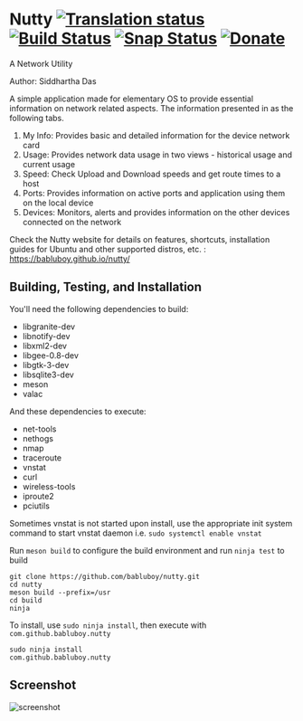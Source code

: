 # Nutty [![Translation status](https://hosted.weblate.org/widgets/nutty/-/svg-badge.svg)](https://hosted.weblate.org/engage/nutty/?utm_source=widget) [![Build Status](https://travis-ci.org/babluboy/nutty.svg?branch=master)](https://travis-ci.org/babluboy/nutty) [![Snap Status](https://build.snapcraft.io/badge/babluboy/nutty.svg)](https://build.snapcraft.io/user/babluboy/nutty) [![Donate](https://img.shields.io/badge/Donate-PayPal-green.svg)](https://www.paypal.com/cgi-bin/webscr?cmd=_s-xclick&hosted_button_id=FZP8GK839VGQC)
A Network Utility

Author: Siddhartha Das

A simple application made for elementary OS to provide essential information on network related aspects. The information presented in as the following tabs.<br>
1. My Info: Provides basic and detailed information for the device network card<br>
2. Usage: Provides network data usage in two views - historical usage and current usage<br>
3. Speed: Check Upload and Download speeds and get route times to a host<br>
4. Ports: Provides information on active ports and application using them on the local device<br>
5. Devices: Monitors, alerts and provides information on the other devices connected on the network<br>

Check the Nutty website for details on features, shortcuts, installation guides for Ubuntu and other supported distros, etc. : <br>
https://babluboy.github.io/nutty/

## Building, Testing, and Installation

You'll need the following dependencies to build:
* libgranite-dev
* libnotify-dev
* libxml2-dev
* libgee-0.8-dev
* libgtk-3-dev
* libsqlite3-dev
* meson
* valac

And these dependencies to execute:
* net-tools
* nethogs
* nmap
* traceroute
* vnstat
* curl
* wireless-tools
* iproute2
* pciutils

Sometimes vnstat is not started upon install, use the appropriate init system command to start vnstat daemon i.e. `sudo systemctl enable vnstat`

Run `meson build` to configure the build environment and run `ninja test` to build

```
git clone https://github.com/babluboy/nutty.git
cd nutty
meson build --prefix=/usr
cd build
ninja
```

To install, use `sudo ninja install`, then execute with `com.github.babluboy.nutty`

```
sudo ninja install
com.github.babluboy.nutty
```

## Screenshot

![screenshot](https://raw.githubusercontent.com/babluboy/nutty/gh-pages/images/Nutty_Device_Alert.png)
